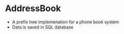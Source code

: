 # AddressBook

- A prefix tree implemenation for a phone book system
- Data is saved in SQL database
